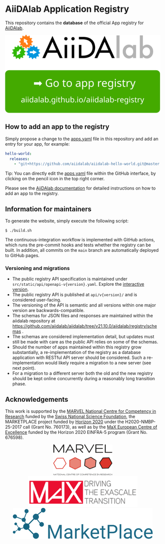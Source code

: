 # AiiDAlab Application Registry

This repository contains the **database** of the official App registry for [AiiDAlab](https://www.materialscloud.org/aiidalab).

<p align="center">
 <a href="http://aiidalab.github.io/aiidalab-registry" rel="Go to AiiDAlab app registry">
  <img src="https://github.com/aiidalab/aiidalab/raw/v21.10.0/aiidalab/registry/static/static/gotobutton.svg">
 </a>
</p>

## How to add an app to the registry

Simply propose a change to the [apps.yaml](https://github.com/aiidalab/aiidalab-registry/blob/master/apps.yaml) file in this repository and add an entry for your app, for example:

```yaml
hello-world:
  releases:
    - "git+https://github.com/aiidalab/aiidalab-hello-world.git@master:"
```
Tip: You can directly edit the [apps.yaml](https://github.com/aiidalab/aiidalab-registry/blob/master/apps.yaml) file within the GitHub interface, by clicking on the pencil icon in the top right corner.

Please see the [AiiDAlab documentation](https://aiidalab.readthedocs.io/en/latest/app_development/publish.html) for detailed instructions on how to add an app to the registry.

## Information for maintainers

To generate the website, simply execute the following script:

```console
$ ./build.sh
```

The continuous-integration workflow is implemented with GitHub actions, which runs the pre-commit hooks and tests whether the registry can be built.
In addition, all commits on the `main` branch are automatically deployed to GitHub pages.

### Versioning and migrations

* The public registry API specification is maintained under `src/static/api/openapi-v{version}.yaml`.
  Explore the [interactive version](https://petstore.swagger.io/?url=https://aiidalab.github.io/aiidalab-registry/api/openapi-v1.yaml).
* The public registry API is published at `api/v{version}/` and is considered user-facing.
* The versioning of the API is semantic and all versions within one major version are backwards-compatible.
* The schemas for JSON files and responses are maintained within the aiidalab repository at https://github.com/aiidalab/aiidalab/tree/v21.10.0/aiidalab/registry/schemas .
* The schemas are considered implementation detail, but updates must still be made with care as the public API relies on some of the schemas.
* Should the number of apps maintained within this registry grow substantially, a re-implementation of the registry as a database application with RESTful API server should be considered. Such a re-implementation would likely require a migration to a new server (see next point).
* For a migration to a different server both the old and the new registry should be kept online concurrently during a reasonably long transition phase.

## Acknowledgements

This work is supported by the [MARVEL National Centre for Competency in Research](<http://nccr-marvel.ch>) funded by the [Swiss National Science Foundation](<http://www.snf.ch/en>),
the MARKETPLACE project funded by [Horizon 2020](https://ec.europa.eu/programmes/horizon2020/) under the H2020-NMBP-25-2017 call (Grant No. 760173),
as well as by
the [MaX European Centre of Excellence](<http://www.max-centre.eu/>) funded by the Horizon 2020 EINFRA-5 program (Grant No. 676598).

<div style="text-align:center">
 <img src="src/static/static/img/MARVEL.png" alt="MARVEL" height="100px">
 <img src="src/static/static/img/MaX.png" alt="MaX" height="100px">
 <img src="src/static/static/img/MarketPlace.png" alt="MarketPlace" height="100px">
</div>
